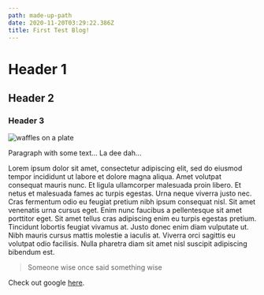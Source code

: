 ```yaml
---
path: made-up-path
date: 2020-11-20T03:29:22.386Z
title: First Test Blog!
---
```

# Header 1

## Header 2

### Header 3

![waffles on a plate](/assets/waffles.jpg)

Paragraph with some text... La dee dah...

Lorem ipsum dolor sit amet, consectetur adipiscing elit, sed do eiusmod tempor incididunt ut labore et dolore magna aliqua. Amet volutpat consequat mauris nunc. Et ligula ullamcorper malesuada proin libero. Et netus et malesuada fames ac turpis egestas. Urna neque viverra justo nec. Cras fermentum odio eu feugiat pretium nibh ipsum consequat nisl. Sit amet venenatis urna cursus eget. Enim nunc faucibus a pellentesque sit amet porttitor eget. Sit amet tellus cras adipiscing enim eu turpis egestas pretium. Tincidunt lobortis feugiat vivamus at. Justo donec enim diam vulputate ut. Nibh mauris cursus mattis molestie a iaculis at. Viverra orci sagittis eu volutpat odio facilisis. Nulla pharetra diam sit amet nisl suscipit adipiscing bibendum est.

> Someone wise once said something wise

Check out google [here](google.com).